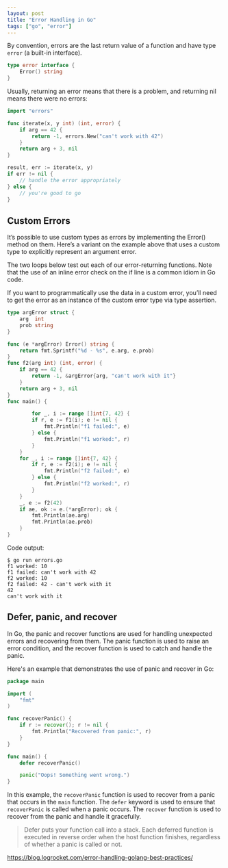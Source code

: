 ```yaml
---
layout: post
title: "Error Handling in Go"
tags: ["go", "error"]
---
```


By convention, errors are the last return value of a function and have type `error` (a built-in interface).

```go
type error interface {
    Error() string
}
```

Usually, returning an error means that there is a problem, and returning nil means there were no errors:

```go
import "errors"

func iterate(x, y int) (int, error) {
	if arg == 42 {
		return -1, errors.New("can't work with 42")
	}
	return arg + 3, nil
}

result, err := iterate(x, y)
if err != nil {
	// handle the error appropriately
} else {
	// you're good to go
}
```

## Custom Errors

It’s possible to use custom types as errors by implementing the Error() method on them. Here’s a variant on the example above that uses a custom type to explicitly represent an argument error.

The two loops below test out each of our error-returning functions. Note that the use of an inline error check on the if line is a common idiom in Go code.

If you want to programmatically use the data in a custom error, you’ll need to get the error as an instance of the custom error type via type assertion.

```go
type argError struct {
    arg  int
    prob string
}

func (e *argError) Error() string {
    return fmt.Sprintf("%d - %s", e.arg, e.prob)
}
func f2(arg int) (int, error) {
    if arg == 42 {
    	return -1, &argError{arg, "can't work with it"}
    }
    return arg + 3, nil
}
func main() {

	    for _, i := range []int{7, 42} {
        if r, e := f1(i); e != nil {
            fmt.Println("f1 failed:", e)
        } else {
            fmt.Println("f1 worked:", r)
        }
    }
    for _, i := range []int{7, 42} {
        if r, e := f2(i); e != nil {
            fmt.Println("f2 failed:", e)
        } else {
            fmt.Println("f2 worked:", r)
        }
    }
    _, e := f2(42)
    if ae, ok := e.(*argError); ok {
        fmt.Println(ae.arg)
        fmt.Println(ae.prob)
    }
}
```

Code output:

```
$ go run errors.go
f1 worked: 10
f1 failed: can't work with 42
f2 worked: 10
f2 failed: 42 - can't work with it
42
can't work with it
```

## Defer, panic, and recover

In Go, the panic and recover functions are used for handling unexpected errors and recovering from them. The panic function is used to raise an error condition, and the recover function is used to catch and handle the panic.

Here's an example that demonstrates the use of panic and recover in Go:

```go
package main

import (
    "fmt"
)

func recoverPanic() {
    if r := recover(); r != nil {
        fmt.Println("Recovered from panic:", r)
    }
}

func main() {
    defer recoverPanic()

    panic("Oops! Something went wrong.")
}
```

In this example, the `recoverPanic` function is used to recover from a panic that occurs in the `main` function. The `defer` keyword is used to ensure that `recoverPanic` is called when a panic occurs. The `recover` function is used to recover from the panic and handle it gracefully.

> Defer puts your function call into a stack. Each deferred function is executed in reverse order when the host function finishes, regardless of whether a panic is called or not. 

https://blog.logrocket.com/error-handling-golang-best-practices/